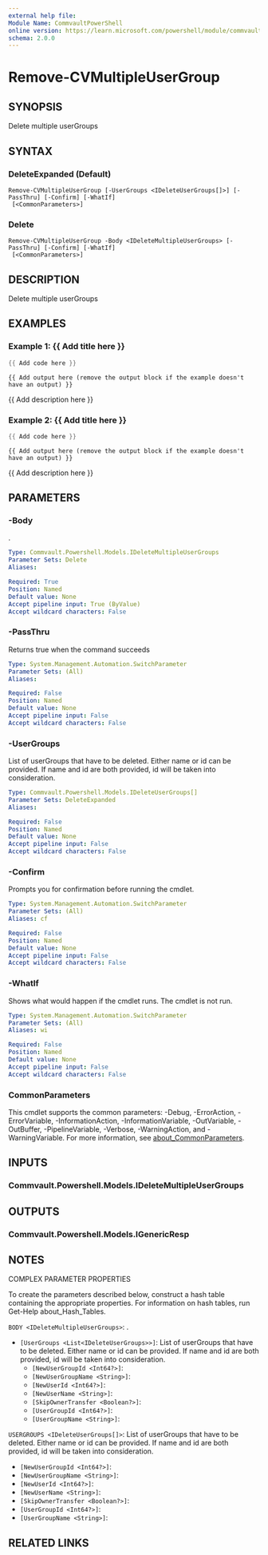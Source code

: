 ```yaml
---
external help file:
Module Name: CommvaultPowerShell
online version: https://learn.microsoft.com/powershell/module/commvaultpowershell/remove-cvmultipleusergroup
schema: 2.0.0
---
```


# Remove-CVMultipleUserGroup

## SYNOPSIS
Delete multiple userGroups

## SYNTAX

### DeleteExpanded (Default)
```
Remove-CVMultipleUserGroup [-UserGroups <IDeleteUserGroups[]>] [-PassThru] [-Confirm] [-WhatIf]
 [<CommonParameters>]
```

### Delete
```
Remove-CVMultipleUserGroup -Body <IDeleteMultipleUserGroups> [-PassThru] [-Confirm] [-WhatIf]
 [<CommonParameters>]
```

## DESCRIPTION
Delete multiple userGroups

## EXAMPLES

### Example 1: {{ Add title here }}
```powershell
{{ Add code here }}
```

```output
{{ Add output here (remove the output block if the example doesn't have an output) }}
```

{{ Add description here }}

### Example 2: {{ Add title here }}
```powershell
{{ Add code here }}
```

```output
{{ Add output here (remove the output block if the example doesn't have an output) }}
```

{{ Add description here }}

## PARAMETERS

### -Body
.

```yaml
Type: Commvault.Powershell.Models.IDeleteMultipleUserGroups
Parameter Sets: Delete
Aliases:

Required: True
Position: Named
Default value: None
Accept pipeline input: True (ByValue)
Accept wildcard characters: False
```

### -PassThru
Returns true when the command succeeds

```yaml
Type: System.Management.Automation.SwitchParameter
Parameter Sets: (All)
Aliases:

Required: False
Position: Named
Default value: None
Accept pipeline input: False
Accept wildcard characters: False
```

### -UserGroups
List of userGroups that have to be deleted.
Either name or id can be provided.
If name and id are both provided, id will be taken into consideration.

```yaml
Type: Commvault.Powershell.Models.IDeleteUserGroups[]
Parameter Sets: DeleteExpanded
Aliases:

Required: False
Position: Named
Default value: None
Accept pipeline input: False
Accept wildcard characters: False
```

### -Confirm
Prompts you for confirmation before running the cmdlet.

```yaml
Type: System.Management.Automation.SwitchParameter
Parameter Sets: (All)
Aliases: cf

Required: False
Position: Named
Default value: None
Accept pipeline input: False
Accept wildcard characters: False
```

### -WhatIf
Shows what would happen if the cmdlet runs.
The cmdlet is not run.

```yaml
Type: System.Management.Automation.SwitchParameter
Parameter Sets: (All)
Aliases: wi

Required: False
Position: Named
Default value: None
Accept pipeline input: False
Accept wildcard characters: False
```

### CommonParameters
This cmdlet supports the common parameters: -Debug, -ErrorAction, -ErrorVariable, -InformationAction, -InformationVariable, -OutVariable, -OutBuffer, -PipelineVariable, -Verbose, -WarningAction, and -WarningVariable. For more information, see [about_CommonParameters](http://go.microsoft.com/fwlink/?LinkID=113216).

## INPUTS

### Commvault.Powershell.Models.IDeleteMultipleUserGroups

## OUTPUTS

### Commvault.Powershell.Models.IGenericResp

## NOTES

COMPLEX PARAMETER PROPERTIES

To create the parameters described below, construct a hash table containing the appropriate properties. For information on hash tables, run Get-Help about_Hash_Tables.


`BODY <IDeleteMultipleUserGroups>`: .
  - `[UserGroups <List<IDeleteUserGroups>>]`: List of userGroups that have to be deleted. Either name or id can be provided. If name and id are both provided, id will be taken into consideration.
    - `[NewUserGroupId <Int64?>]`: 
    - `[NewUserGroupName <String>]`: 
    - `[NewUserId <Int64?>]`: 
    - `[NewUserName <String>]`: 
    - `[SkipOwnerTransfer <Boolean?>]`: 
    - `[UserGroupId <Int64?>]`: 
    - `[UserGroupName <String>]`: 

`USERGROUPS <IDeleteUserGroups[]>`: List of userGroups that have to be deleted. Either name or id can be provided. If name and id are both provided, id will be taken into consideration.
  - `[NewUserGroupId <Int64?>]`: 
  - `[NewUserGroupName <String>]`: 
  - `[NewUserId <Int64?>]`: 
  - `[NewUserName <String>]`: 
  - `[SkipOwnerTransfer <Boolean?>]`: 
  - `[UserGroupId <Int64?>]`: 
  - `[UserGroupName <String>]`: 

## RELATED LINKS

